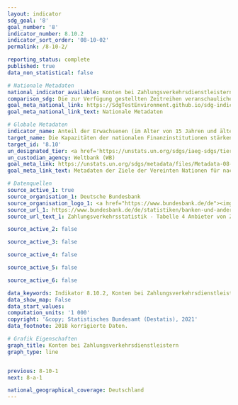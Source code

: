```yaml
---
layout: indicator
sdg_goal: '8'
goal_number: '8'
indicator_number: 8.10.2
indicator_sort_order: '08-10-02'
permalink: /8-10-2/

reporting_status: complete
published: true
data_non_statistical: false

# Nationale Metadaten
national_indicator_available: Konten bei Zahlungsverkehrsdienstleistern
comparison_sdg: Die zur Verfügung gestellten Zeitreihen veranschaulichen die Gesamtzahl der (internet/PC-gestützten) übertragbaren Tagesgeldanlagen, während die Metadaten den Prozentsatz der Erwachsenen, die Konten besitzen, fordern. Daher unterscheiden sich die Werte.
goal_meta_national_link: https://SdgTestEnvironment.github.io/sdg-indicators/public/MetaDe/8.10.2.pdf
goal_meta_national_link_text: Nationale Metadaten

# Globale Metadaten
indicator_name: Anteil der Erwachsenen (im Alter von 15 Jahren und älter) mit einem Konto bei einer Bank oder einem anderen Finanzinstitut oder einem Anbieter mobiler Gelddienstleistungen
target_name: Die Kapazitäten der nationalen Finanzinstitutionen stärken, um den Zugang zu Bank-, Versicherungs- und Finanzdienstleistungen für alle zu begünstigen und zu erweitern
target_id: '8.10'
un_designated_tier: <a href='https://unstats.un.org/sdgs/iaeg-sdgs/tier-classification/' title='Klicken Sie hier um weitere Informationen zur UN-Tier-Klassifikation zu erhalten.'>Tier I</a>
un_custodian_agency: Weltbank (WB)
goal_meta_link: https://unstats.un.org/sdgs/metadata/files/Metadata-08-10-02.pdf
goal_meta_link_text: Metadaten der Ziele der Vereinten Nationen für nachhaltige Entwicklung

# Datenquellen
source_active_1: true
source_organisation_1: Deutsche Bundesbank
source_organisation_logo_1: <a href="https://www.bundesbank.de/de"><img src="https://g205sdgs.github.io/sdg-indicators/public/OrgImgDe/bundesbank.png" alt="Logo bundesbank" style="height:60px; width:148px"/></a>
source_url_1: https://www.bundesbank.de/de/statistiken/banken-und-andere-finanzielle-unternehmen/zahlungsverkehr/zahlungsverkehrs-und-wertpapierabwicklungsstatistiken-804046
source_url_text_1: Zahlungsverkehrsstatistik - Tabelle 4 Anbieter von Zahlungsverkehrsdienstleistungen für Nicht-Zahlungsdienstleister

source_active_2: false

source_active_3: false

source_active_4: false

source_active_5: false

source_active_6: false

data_keywords: Indikator 8.10.2, Konten bei Zahlungsverkehrsdienstleistern, Weltbank (WB)
data_show_map: False
data_start_values: 
computation_units: '1 000'
copyright: '&copy; Statistisches Bundesamt (Destatis), 2021'
data_footnote: 2018 korrigierte Daten.

# Grafik Eigenschaften
graph_title: Konten bei Zahlungsverkehrsdienstleistern
graph_type: line


previous: 8-10-1
next: 8-a-1

national_geographical_coverage: Deutschland
---
```


<span></span>